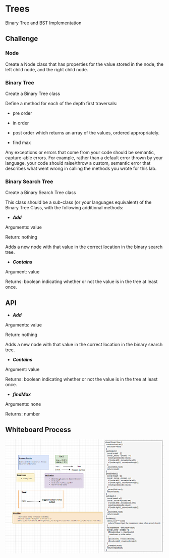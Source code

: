 # Trees

Binary Tree and BST Implementation

## Challenge

### Node

Create a Node class that has properties for the value stored in the node, the left child node, and the right child node.

### Binary Tree

Create a Binary Tree class

Define a method for each of the depth first traversals:

- pre order

- in order

- post order which returns an array of the values, ordered appropriately.

- find max

Any exceptions or errors that come from your code should be semantic, capture-able errors. For example, rather than a default error thrown by your language, your code should raise/throw a custom, semantic error that describes what went wrong in calling the methods you wrote for this lab.

### Binary Search Tree

Create a Binary Search Tree class

This class should be a sub-class (or your languages equivalent) of the Binary Tree Class, with the following additional methods:

- ***Add***

Arguments: value

Return: nothing

Adds a new node with that value in the correct location in the binary search tree.

- ***Contains***

Argument: value

Returns: boolean indicating whether or not the value is in the tree at least once.

## API

- ***Add***

Arguments: value

Return: nothing

Adds a new node with that value in the correct location in the binary search tree.

- ***Contains***

Argument: value

Returns: boolean indicating whether or not the value is in the tree at least once.

- ***findMax***

Arguments: none

Returns: number

## Whiteboard Process

![trees](../../pictures/tree-max.png)
